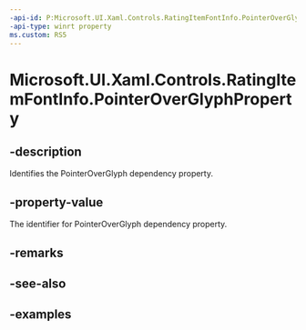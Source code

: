 ```yaml
---
-api-id: P:Microsoft.UI.Xaml.Controls.RatingItemFontInfo.PointerOverGlyphProperty
-api-type: winrt property
ms.custom: RS5
---
```

<!-- Property syntax.
public DependencyProperty PointerOverGlyphProperty { get; }
-->

# Microsoft.UI.Xaml.Controls.RatingItemFontInfo.PointerOverGlyphProperty


## -description

Identifies the PointerOverGlyph dependency property.


## -property-value

The identifier for PointerOverGlyph dependency property.


## -remarks


## -see-also


## -examples


